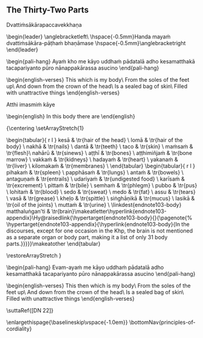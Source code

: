 ## The Thirty-Two Parts<a id="32-parts"></a>
Dvattiṁsākārapaccavekkhaṇa

\begin{leader}
  \anglebracketleft\ \hspace{-0.5mm}Handa mayaṁ dvattiṁsākāra-pāṭhaṁ bhaṇāmase \hspace{-0.5mm}\anglebracketright\
\end{leader}

\begin{pali-hang}
  Ayaṁ kho me kāyo uddhaṁ pādatalā adho kesamatthakā tacapariyanto pūro nānappakārassa asucino
\end{pali-hang}

\begin{english-verses}
  This which is my body\\
  From the soles of the feet up\\
  And down from the crown of the head\\
  Is a sealed bag of skin\\
  Filled with unattractive things
\end{english-verses}

Atthi imasmiṁ kāye

\begin{english}
  In this body there are
\end{english}

{\centering
  \setArrayStretch{1}

  \begin{tabular}{ r l }
    kesā            & \tr{hair of the head} \\
    lomā            & \tr{hair of the body} \\
    nakhā           & \tr{nails} \\
    dantā           & \tr{teeth} \\
    taco            & \tr{skin} \\
    maṁsaṁ          & \tr{flesh}\\
    nahārū          & \tr{sinews} \\
    aṭṭhī           & \tr{bones} \\
    aṭṭhimiñjaṁ     & \tr{bone marrow} \\
    vakkaṁ          & \tr{kidneys} \\
    hadayaṁ         & \tr{heart} \\
    yakanaṁ         & \tr{liver} \\
    kilomakaṁ       & \tr{membranes} \\
  \end{tabular}
  \begin{tabular}{ r l }
    pihakaṁ         & \tr{spleen} \\
    papphāsaṁ       & \tr{lungs} \\
    antaṁ           & \tr{bowels} \\
    antaguṇaṁ       & \tr{entrails} \\
    udariyaṁ        & \tr{undigested food} \\
    karīsaṁ         & \tr{excrement} \\
    pittaṁ          & \tr{bile} \\
    semhaṁ          & \tr{phlegm} \\
    pubbo           & \tr{pus} \\
    lohitaṁ         & \tr{blood} \\
    sedo            & \tr{sweat} \\
    medo            & \tr{fat} \\
    assu            & \tr{tears} \\
    vasā            & \tr{grease} \\
    kheḷo           & \tr{spittle} \\
    siṅghāṇikā      & \tr{mucus} \\
    lasikā          & \tr{oil of the joints} \\
    muttaṁ          & \tr{urine} \\
\linkdest{endnote103-body}
    matthaluṅgan'ti & \tr{brain}\makeatletter\hyperlink{endnote103-appendix}\Hy@raisedlink{\hypertarget{endnote103-body}{}{\pagenote{%
                      \hypertarget{endnote103-appendix}{\hyperlink{endnote103-body}{In the discourses, except for one occasion in the Khp, the brain is not mentioned as a separate organ or body part, making it a list of only 31 body parts.}}}}}\makeatother
  \end{tabular}

  \restoreArrayStretch
}

\begin{pali-hang}
  Evam-ayaṁ me kāyo uddhaṁ pādatalā adho kesamatthakā tacapariyanto pūro nānappakārassa asucino
\end{pali-hang}

\begin{english-verses}
  This then which is my body\\
  From the soles of the feet up\\
  And down from the crown of the head\\
  Is a sealed bag of skin\\
  Filled with unattractive things
\end{english-verses}

\suttaRef{[DN 22]}

\enlargethispage{\baselineskip\vspace{-1.0em}}
\bottomNav{principles-of-cordiality}
